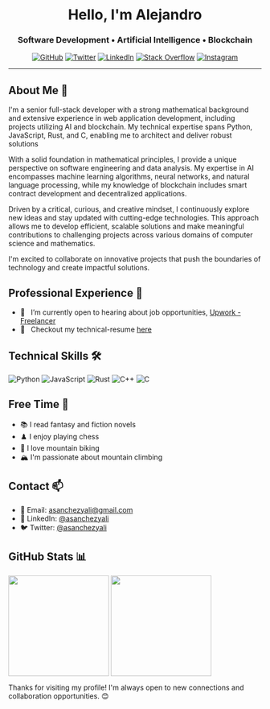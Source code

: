 <h1 align="center">Hello, I'm Alejandro</h1>
<h3 align="center">Software Development • Artificial Intelligence • Blockchain</h4>

<p align="center">
    <a href="https://www.asanchezyali.com/" target="_blank"><img alt="GitHub" src="https://img.shields.io/badge/asanchezyali-FF7139.svg?&style=flat-square&logo=Firefox-Browser&logoColor=white&link=https://asanchezyali.com"></a>
    <a href="https://twitter.com/asanchezyali" target="_blank"><img alt="Twitter" src="https://img.shields.io/badge/-@asanchezyali-%231DA1F2?style=flat-square&logo=X&logoColor=white&link=https://twitter.com/asanchezyali"></a>
    <a href="https://www.linkedin.com/in/asanchezyali" target="_blank"><img alt="LinkedIn" src="https://img.shields.io/badge/-@asanchezyali-%230077B5?style=flat-square&logo=linkedin&logoColor=white&link=https://www.linkedin.com/in/asanchezyali/"></a>
    <a href="https://math.stackexchange.com/users/217786/alejandro-s%c3%a1nchez-yal%c3%ad" target="_blank"><img alt="Stack Overflow" src="https://img.shields.io/badge/-@asanchezyali-FE7A16?style=flat-square&logo=Stack-Overflow&logoColor=white&link=https://math.stackexchange.com/users/217786/alejandro-s%c3%a1nchez-yal%c3%ad"></a>
      <a href="https://www.instagram.com/asanchezyali/" target="_blank"><img alt="Instagram" src="https://img.shields.io/badge/-@asanchezyali-12100E?style=flat-square&logo=instagram&logoColor=white&link=https://www.instagram.com/asanchezyali/"></a>
</p>

<hr/>

## About Me 🧠

I'm a senior full-stack developer with a strong mathematical background and extensive experience in web application development, including projects utilizing AI and blockchain. My technical expertise spans Python, JavaScript, Rust, and C, enabling me to architect and deliver robust solutions

With a solid foundation in mathematical principles, I provide a unique perspective on software engineering and data analysis. My expertise in AI encompasses machine learning algorithms, neural networks, and natural language processing, while my knowledge of blockchain includes smart contract development and decentralized applications.

Driven by a critical, curious, and creative mindset, I continuously explore new ideas and stay updated with cutting-edge technologies. This approach allows me to develop efficient, scalable solutions and make meaningful contributions to challenging projects across various domains of computer science and mathematics.

I'm excited to collaborate on innovative projects that push the boundaries of technology and create impactful solutions.

## Professional Experience 💼

- 🔭 &nbsp; I’m currently open to hearing about job opportunities, [Upwork - Freelancer](https://www.upwork.com/freelancers/~01a356d30bfef60690?viewMode=1)
- 📝 &nbsp; Checkout my technical-resume [here](https://github.com/asanchezyali/technical-resume/blob/technical-resume/technical_resume.pdf)

## Technical Skills 🛠️

![Python](https://img.shields.io/badge/-Python-3776AB?style=flat-square&logo=Python&logoColor=white)
![JavaScript](https://img.shields.io/badge/-JavaScript-F7DF1E?style=flat-square&logo=javascript&logoColor=black)
![Rust](https://img.shields.io/badge/-Rust-000000?style=flat-square&logo=rust&logoColor=white)
![C++](https://img.shields.io/badge/-C++-00599C?style=flat-square&logo=c%2B%2B&logoColor=white)
![C](https://img.shields.io/badge/-C-A8B9CC?style=flat-square&logo=c&logoColor=white)

## Free Time 🌟

- 📚 I read fantasy and fiction novels
- ♟️ I enjoy playing chess
- 🚴 I love mountain biking
- 🏔️ I'm passionate about mountain climbing

## Contact 📫

- 📧 Email: [asanchezyali@gmail.com](mailto:asanchezyali@gmail.com)
- 💼 LinkedIn: [@asanchezyali](https://www.linkedin.com/in/asanchezyali/)
- 🐦 Twitter: [@asanchezyali](https://twitter.com/asanchezyali)

## GitHub Stats 📊

<div>
<img height=200 align="center" src="https://github-readme-stats-one-iota-66.vercel.app/api?username=asanchezyali&theme=radical&show_icons=true&hide_border=true&include_all_commits=true" />
<img height=200 align="center" src="https://github-readme-stats-one-iota-66.vercel.app/api/top-langs?username=asanchezyali&&theme=radical&show_icons=true&hide_border=true&layout=compact&langs_count=8&card_width=320&include_all_commits=true" />
</div>


Thanks for visiting my profile! I'm always open to new connections and collaboration opportunities. 😊




